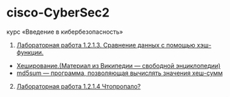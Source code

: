 # cisco-CyberSec2
курс «Введение в кибербезопасность»
1. [Лабораторная работа 1.2.1.3.  Сравнение данных с помощью хэш-функции.](https://github.com/splaa/cisco-CyberSec2/blob/master/1.2.1.3%20Lab%20-%20Compare%20Data%20with%20a%20Hash.pdf)
- [Хеширование.(Материал из Википедии — свободной энциклопедии)](https://ru.wikipedia.org/wiki/%D0%A5%D0%B5%D1%88%D0%B8%D1%80%D0%BE%D0%B2%D0%B0%D0%BD%D0%B8%D0%B5)
- [md5sum — программа, позволяющая вычислять значения хеш-сумм](https://ru.wikipedia.org/wiki/Md5sum)

2. [Лабораторная работа 1.2.1.4 Чтопропало? ](https://github.com/splaa/cisco-CyberSec2/blob/master/1.2.2.4%20Lab%20-%20What%20was%20Taken.pdf)

